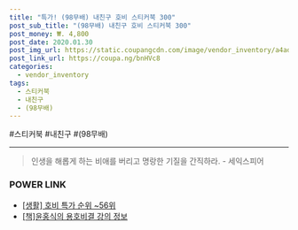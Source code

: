 ```yaml
--- 
title: "특가! (98무배) 내친구 호비 스티커북 300" 
post_sub_title: "(98무배) 내친구 호비 스티커북 300" 
post_money: ₩. 4,800 
post_date: 2020.01.30 
post_img_url: https://static.coupangcdn.com/image/vendor_inventory/a4ad/6a6c0186050a6ec55d7243e068b0af48727e90d2b6e968de99e9d71e0ebc.jpg 
post_link_url: https://coupa.ng/bnHVc8 
categories: 
  - vendor_inventory 
tags: 
  - 스티커북 
  - 내친구 
  - (98무배) 
--- 
```

  #스티커북 #내친구 #(98무배) 
<hr> 

> 인생을 해롭게 하는 비애를 버리고 명랑한 기질을 간직하라. - 세익스피어 


### POWER LINK

* <a href="https://blog.naver.com/sakai111/221789612738" target="_blank"> [생활] 호비 특가 순위 ~56위</a>
* <a href="https://blog.naver.com/fasyy4321/221761179859" target="_blank">[책]윤홍식의 용호비결 강의 정보</a>
